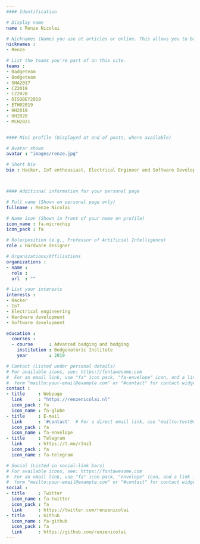 ```yaml
---
#### Identification

# Display name
name : Renze Nicolai

# Nicknames (Names you use at articles or online. This allows you to be linked at articles.)
nicknames :
- Renze

# List the teams you're part of on this site.
teams :
- Badgeteam
- Bodgeteam
- SHA2017
- CZ2019
- CZ2020
- DISOBEY2019
- ETH02019
- HH2019
- HH2020
- MCH2021


#### Mini profile (Displayed at end of posts, where available)

# Avatar shown
avatar : "images/renze.jpg"

# Short bio
bio : Hacker, IoT enthousiast, Electrical Engineer and Software Developer.



#### Additional information for your personal page

# Full name (Shown on personal page only)
fullname : Renze Nicolai

# Name icon (Shown in front of your name on profile)
icon_name : fa-microchip
icon_pack : fa

# Role/position (e.g., Professor of Artificial Intelligence)
role : Hardware designer

# Organizations/Affiliations
organizations :
- name :
  role :
  url  : ""

# List your interests
interests :
- Hacker
- IoT
- Electrical engineering
- Hardware development
- Software development

education :
  courses :
  - course      : Advanced badging and bodging
    institution : Bodgenatoric Institute
    year        : 2019

# Contact (Listed under personal details)
# For available icons, see: https://fontawesome.com
#  For an email link, use "fa" icon pack, "fa-envelope" icon, and a link in the
#  form "mailto:your-email@example.com" or "#contact" for contact widget.
contact :
- title     : Webpage
  link      : "https://renzenicolai.nl"
  icon_pack : fa
  icon_name : fa-globe
- title     : E-mail
  link      : '#contact'  # For a direct email link, use "mailto:test@example.org".
  icon_pack : fa
  icon_name : fa-envelope
- title     : Telegram
  link      : https://t.me/r3nz3
  icon_pack : fa
  icon_name : fa-telegram

# Social (Listed in social-link bars)
# For available icons, see: https://fontawesome.com
#  For an email link, use "fa" icon pack, "envelope" icon, and a link in the
#  form "mailto:your-email@example.com" or "#contact" for contact widget.
social :
- title     : Twitter
  icon_name : fa-twitter
  icon_pack : fa
  link      : https://twitter.com/renzenicolai
- title     : Github
  icon_name : fa-github
  icon_pack : fa
  link      : https://github.com/renzenicolai
---
```

